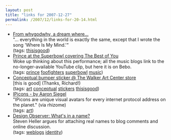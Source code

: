 ```yaml
---
layout: post
title: "links for 2007-12-27"
permalink: /2007/12/links-for-20-14.html
---
```


<ul class="delicious">
	<li>
		<div class="delicious-link"><a href="http://www.whygodwhy.com/2007/a-dream-where/">From whygodwhy, a dream where...</a></div>
		<div class="delicious-extended">"... everything in the world is exactly the same, except that I wrote the song 'Where Is My Mind.'"</div>
		<div class="delicious-tags">(tags: <a href="http://del.icio.us/msippey/thisisgood">thisisgood</a>)</div>
	</li>
	<li>
		<div class="delicious-link"><a href="http://www.bebo.com/FlashBox.jsp?FlashBoxId=3802959384">Prince at the Superbowl covering The Best of You</a></div>
		<div class="delicious-extended">Woke up thinking about this performance; all the music blogs link to the no-longer-available YouTube clip, but here it is on Bebo.</div>
		<div class="delicious-tags">(tags: <a href="http://del.icio.us/msippey/prince">prince</a> <a href="http://del.icio.us/msippey/foofighters">foofighters</a> <a href="http://del.icio.us/msippey/superbowl">superbowl</a> <a href="http://del.icio.us/msippey/music">music</a>)</div>
	</li>
	<li>
		<div class="delicious-link"><a href="http://shop.walkerart.org/?ck=PAYWKGHUVD&pk=5ACB1F23AD&CatalogID=230&section=Product&Details=5788324">Conceptual bumper sticker @ The Walker Art Center store</a></div>
		<div class="delicious-extended">[this is good] (Thanks, Richard!)</div>
		<div class="delicious-tags">(tags: <a href="http://del.icio.us/msippey/art">art</a> <a href="http://del.icio.us/msippey/conceptual">conceptual</a> <a href="http://del.icio.us/msippey/stickers">stickers</a> <a href="http://del.icio.us/msippey/thisisgood">thisisgood</a>)</div>
	</li>
	<li>
		<div class="delicious-link"><a href="http://www.datadreamer.com/ipicons/">IPicons - by Aaron Siegel</a></div>
		<div class="delicious-extended">"IPicons are unique visual avatars for every internet protocol address on the planet." (via rhizome)</div>
		<div class="delicious-tags">(tags: <a href="http://del.icio.us/msippey/art">art</a>)</div>
	</li>
	<li>
		<div class="delicious-link"><a href="http://www.designobserver.com/archives/030925.html">Design Observer: What's in a name?</a></div>
		<div class="delicious-extended">Steven Heller argues for attaching real names to blog comments and online discussion.</div>
		<div class="delicious-tags">(tags: <a href="http://del.icio.us/msippey/weblogs">weblogs</a> <a href="http://del.icio.us/msippey/identity">identity</a>)</div>
	</li>
</ul>


